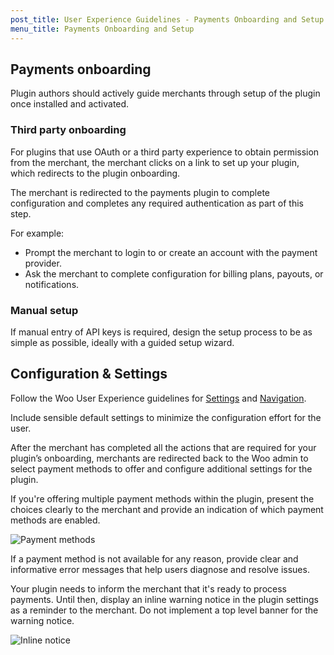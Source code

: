 ```yaml
---
post_title: User Experience Guidelines - Payments Onboarding and Setup
menu_title: Payments Onboarding and Setup
---
```


## Payments onboarding

Plugin authors should actively guide merchants through setup of the plugin once installed and activated.

### Third party onboarding

For plugins that use OAuth or a third party experience to obtain permission from the merchant, the merchant clicks on a link to set up your plugin, which redirects to the plugin onboarding.

The merchant is redirected to the payments plugin to complete configuration and completes any required authentication as part of this step.

For example:

- Prompt the merchant to login to or create an account with the payment provider.
- Ask the merchant to complete configuration for billing plans, payouts, or notifications.

### Manual setup

If manual entry of API keys is required, design the setup process to be as simple as possible, ideally with a guided setup wizard.

## Configuration & Settings

Follow the Woo User Experience guidelines for [Settings](docs/user-experience/settings.md) and [Navigation](docs/user-experience/navigation.md).

Include sensible default settings to minimize the configuration effort for the user.

After the merchant has completed all the actions that are required for your plugin’s onboarding, merchants are redirected back to the Woo admin to select payment methods to offer and configure additional settings for the plugin.

If you're offering multiple payment methods within the plugin, present the choices clearly to the merchant and provide an indication of which payment methods are enabled.

![Payment methods](https://woo-docs-multi-com.go-vip.net/docs/wp-content/uploads/sites/3/2024/01/Payment-methods.png)

If a payment method is not available for any reason, provide clear and informative error messages that help users diagnose and resolve issues.

Your plugin needs to inform the merchant that it's ready to process payments. Until then, display an inline warning notice in the plugin settings as a reminder to the merchant. Do not implement a top level banner for the warning notice.

![Inline notice](https://woo-docs-multi-com.go-vip.net/docs/wp-content/uploads/sites/3/2024/01/Inline-Notice.png)
